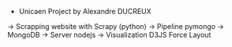 - Unicaen Project by Alexandre DUCREUX

-> Scrapping website with Scrapy (python)
-> Pipeline pymongo -> MongoDB
-> Server nodejs
-> Visualization D3JS Force Layout